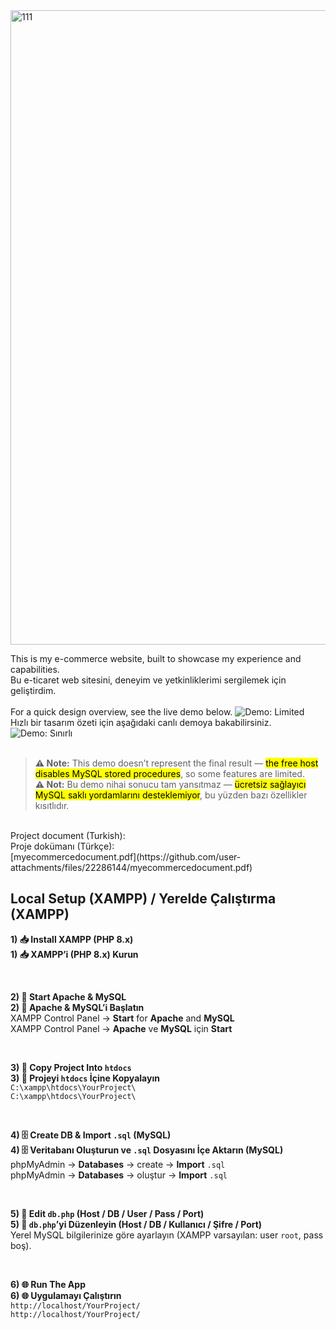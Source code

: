 
<img width="1166" height="1015" alt="111" src="https://github.com/user-attachments/assets/605fc405-a441-440f-91d9-87f2220b1163" />

This is my e-commerce website, built to showcase my experience and capabilities.<br>
Bu e-ticaret web sitesini, deneyim ve yetkinliklerimi sergilemek için geliştirdim.<br>
<br>
For a quick design overview, see the live demo below. ![Demo: Limited](https://img.shields.io/badge/Demo-Limited-red)<br>
Hızlı bir tasarım özeti için aşağıdaki canlı demoya bakabilirsiniz. ![Demo: Sınırlı](https://img.shields.io/badge/Demo-S%C4%B1n%C4%B1rl%C4%B1-red)<br>
<br>
> **⚠️ Note:** This demo doesn’t represent the final result — <mark>the free host disables MySQL stored procedures</mark>, so some features are limited.<br>
> **⚠️ Not:** Bu demo nihai sonucu tam yansıtmaz — <mark>ücretsiz sağlayıcı MySQL saklı yordamlarını desteklemiyor</mark>, bu yüzden bazı özellikler kısıtlıdır.<br>
<br>
Project document (Turkish):<br>
Proje dokümanı (Türkçe):<br>
[myecommercedocument.pdf](https://github.com/user-attachments/files/22286144/myecommercedocument.pdf)

## Local Setup (XAMPP) / Yerelde Çalıştırma (XAMPP)

**1) 📥 Install XAMPP (PHP 8.x)**<br>
**1) 📥 XAMPP’i (PHP 8.x) Kurun**<br>

<br>

**2) 🚀 Start Apache & MySQL**<br>
**2) 🚀 Apache & MySQL’i Başlatın**<br>
XAMPP Control Panel → **Start** for **Apache** and **MySQL**<br>
XAMPP Control Panel → **Apache** ve **MySQL** için **Start**<br>

<br>

**3) 📂 Copy Project Into `htdocs`**<br>
**3) 📂 Projeyi `htdocs` İçine Kopyalayın**<br>
`C:\xampp\htdocs\YourProject\`<br>
`C:\xampp\htdocs\YourProject\`<br>

<br>

**4) 🗄️ Create DB & Import `.sql` (MySQL)**<br>
**4) 🗄️ Veritabanı Oluşturun ve `.sql` Dosyasını İçe Aktarın (MySQL)**<br>
phpMyAdmin → **Databases** → create → **Import** `.sql`<br>
phpMyAdmin → **Databases** → oluştur → **Import** `.sql`<br>

<br>

**5) 🔧 Edit `db.php` (Host / DB / User / Pass / Port)**<br>
**5) 🔧 `db.php`’yi Düzenleyin (Host / DB / Kullanıcı / Şifre / Port)**<br>
Yerel MySQL bilgilerinize göre ayarlayın (XAMPP varsayılan: user `root`, pass boş).<br>

<br>

**6) 🌐 Run The App**<br>
**6) 🌐 Uygulamayı Çalıştırın**<br>
`http://localhost/YourProject/`<br>
`http://localhost/YourProject/`<br>
